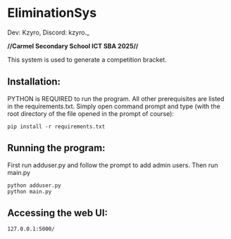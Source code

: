 # EliminationSys
Dev: Kzyro, Discord: kzyro._

**//Carmel Secondary School ICT SBA 2025//**

This system is used to generate a competition bracket.

## Installation:
PYTHON is REQUIRED to run the program.
All other prerequisites are listed in the requirements.txt. Simply open command prompt and type (with the root directory of the file opened in the prompt of course):
```
pip install -r requirements.txt
```

## Running the program:
First run adduser.py and follow the prompt to add admin users.
Then run main.py
```
python adduser.py
python main.py
```

## Accessing the web UI:
```
127.0.0.1:5000/
```

